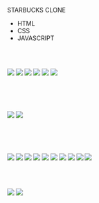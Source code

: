 


STARBUCKS CLONE

- HTML
- CSS
- JAVASCRIPT

<br>
<br>

![](images/sbhome.jpg)
![](images/sb4.jpg)
![](images/sb5.jpg)
![](images/sb6.jpg)
![](images/sb7.jpg)
![](images/sb8.jpg)

<br>
<br>
<br>

![](images/sbmenu1.jpg)
![](images/sb2.jpg)

<br>
<br>
<br>

![](images/sbgc1.jpg)
![](images/sbmenu2.jpg)
![](images/sbmenu3.jpg)
![](images/sbmenu4.jpg)
![](images/sbmenu5.jpg)
![](images/sbmenu6.jpg)
![](images/sbmenu10.jpg)
![](images/sbmenu8.jpg)
![](images/sbmeu11.jpg)
![](images/sbmenu12.jpg)

<br>
<br>

![](images/sb9.jpg)
![](images/sb10.jpg)
